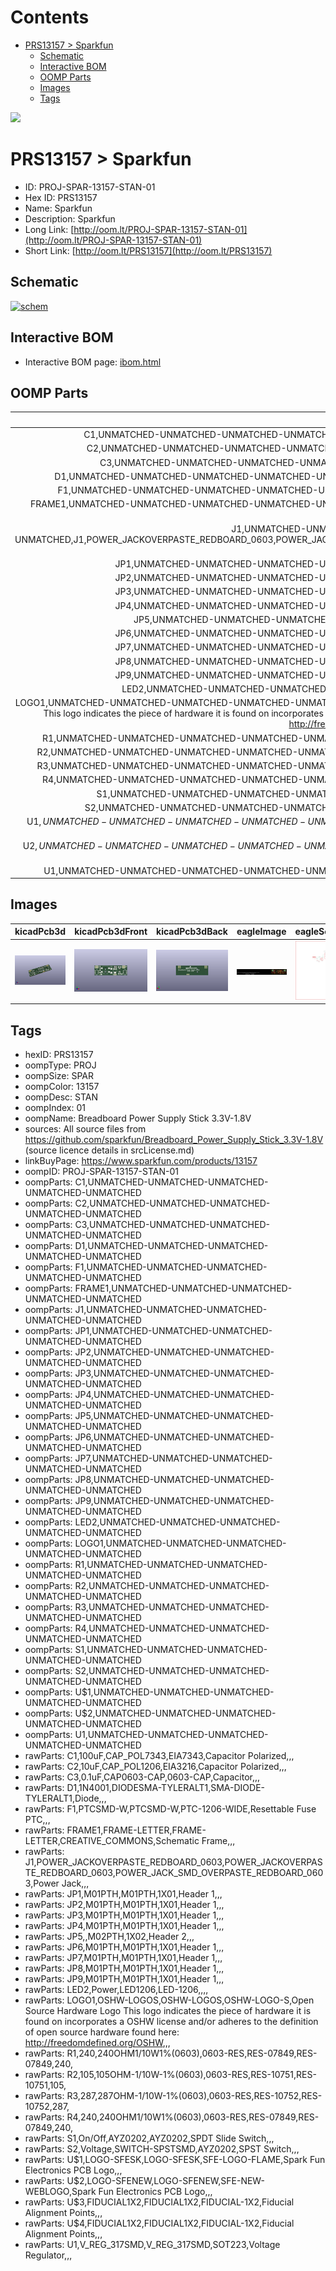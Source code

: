 



Contents
========

* [PRS13157 > Sparkfun](#prs13157--sparkfun)
	* [Schematic](#schematic)
	* [Interactive BOM](#interactive-bom)
	* [OOMP Parts](#oomp-parts)
	* [Images](#images)
	* [Tags](#tags)
  
![][im]
# PRS13157 > Sparkfun

- ID: PROJ-SPAR-13157-STAN-01
- Hex ID: PRS13157
- Name: Sparkfun
- Description: Sparkfun
- Long Link: [http://oom.lt/PROJ-SPAR-13157-STAN-01](http://oom.lt/PROJ-SPAR-13157-STAN-01)
- Short Link: [http://oom.lt/PRS13157](http://oom.lt/PRS13157)

## Schematic
  
[![schem](eagleSchemImage.png)](eagleSchemImage.png)
## Interactive BOM

- Interactive BOM page: [ibom.html](https://htmlpreview.github.io/?https://github.com/oomlout/oomlout_OOMP_projects/blob/main/PROJ-SPAR-13157-STAN-01/kicad/bom/ibom.html)

## OOMP Parts
  

|OOMP Parts|
| :---: |
|C1,UNMATCHED-UNMATCHED-UNMATCHED-UNMATCHED-UNMATCHED,C1,100uF,CAP_POL7343,EIA7343,Capacitor Polarized,,,|
|C2,UNMATCHED-UNMATCHED-UNMATCHED-UNMATCHED-UNMATCHED,C2,10uF,CAP_POL1206,EIA3216,Capacitor Polarized,,,|
|C3,UNMATCHED-UNMATCHED-UNMATCHED-UNMATCHED-UNMATCHED,C3,0.1uF,CAP0603-CAP,0603-CAP,Capacitor,,,|
|D1,UNMATCHED-UNMATCHED-UNMATCHED-UNMATCHED-UNMATCHED,D1,1N4001,DIODESMA-TYLERALT1,SMA-DIODE-TYLERALT1,Diode,,,|
|F1,UNMATCHED-UNMATCHED-UNMATCHED-UNMATCHED-UNMATCHED,F1,PTCSMD-W,PTCSMD-W,PTC-1206-WIDE,Resettable Fuse PTC,,,|
|FRAME1,UNMATCHED-UNMATCHED-UNMATCHED-UNMATCHED-UNMATCHED,FRAME1,FRAME-LETTER,FRAME-LETTER,CREATIVE_COMMONS,Schematic Frame,,,|
|J1,UNMATCHED-UNMATCHED-UNMATCHED-UNMATCHED-UNMATCHED,J1,POWER_JACKOVERPASTE_REDBOARD_0603,POWER_JACKOVERPASTE_REDBOARD_0603,POWER_JACK_SMD_OVERPASTE_REDBOARD_0603,Power Jack,,,|
|JP1,UNMATCHED-UNMATCHED-UNMATCHED-UNMATCHED-UNMATCHED,JP1,M01PTH,M01PTH,1X01,Header 1,,,|
|JP2,UNMATCHED-UNMATCHED-UNMATCHED-UNMATCHED-UNMATCHED,JP2,M01PTH,M01PTH,1X01,Header 1,,,|
|JP3,UNMATCHED-UNMATCHED-UNMATCHED-UNMATCHED-UNMATCHED,JP3,M01PTH,M01PTH,1X01,Header 1,,,|
|JP4,UNMATCHED-UNMATCHED-UNMATCHED-UNMATCHED-UNMATCHED,JP4,M01PTH,M01PTH,1X01,Header 1,,,|
|JP5,UNMATCHED-UNMATCHED-UNMATCHED-UNMATCHED-UNMATCHED,JP5,,M02PTH,1X02,Header 2,,,|
|JP6,UNMATCHED-UNMATCHED-UNMATCHED-UNMATCHED-UNMATCHED,JP6,M01PTH,M01PTH,1X01,Header 1,,,|
|JP7,UNMATCHED-UNMATCHED-UNMATCHED-UNMATCHED-UNMATCHED,JP7,M01PTH,M01PTH,1X01,Header 1,,,|
|JP8,UNMATCHED-UNMATCHED-UNMATCHED-UNMATCHED-UNMATCHED,JP8,M01PTH,M01PTH,1X01,Header 1,,,|
|JP9,UNMATCHED-UNMATCHED-UNMATCHED-UNMATCHED-UNMATCHED,JP9,M01PTH,M01PTH,1X01,Header 1,,,|
|LED2,UNMATCHED-UNMATCHED-UNMATCHED-UNMATCHED-UNMATCHED,LED2,Power,LED1206,LED-1206,,,,|
|LOGO1,UNMATCHED-UNMATCHED-UNMATCHED-UNMATCHED-UNMATCHED,LOGO1,OSHW-LOGOS,OSHW-LOGOS,OSHW-LOGO-S,Open Source Hardware Logo This logo indicates the piece of hardware it is found on incorporates a OSHW license and/or adheres to the definition of open source hardware found here: http://freedomdefined.org/OSHW,,,|
|R1,UNMATCHED-UNMATCHED-UNMATCHED-UNMATCHED-UNMATCHED,R1,240,240OHM1/10W1%(0603),0603-RES,RES-07849,RES-07849,240,|
|R2,UNMATCHED-UNMATCHED-UNMATCHED-UNMATCHED-UNMATCHED,R2,105,105OHM-1/10W-1%(0603),0603-RES,RES-10751,RES-10751,105,|
|R3,UNMATCHED-UNMATCHED-UNMATCHED-UNMATCHED-UNMATCHED,R3,287,287OHM-1/10W-1%(0603),0603-RES,RES-10752,RES-10752,287,|
|R4,UNMATCHED-UNMATCHED-UNMATCHED-UNMATCHED-UNMATCHED,R4,240,240OHM1/10W1%(0603),0603-RES,RES-07849,RES-07849,240,|
|S1,UNMATCHED-UNMATCHED-UNMATCHED-UNMATCHED-UNMATCHED,S1,On/Off,AYZ0202,AYZ0202,SPDT Slide Switch,,,|
|S2,UNMATCHED-UNMATCHED-UNMATCHED-UNMATCHED-UNMATCHED,S2,Voltage,SWITCH-SPSTSMD,AYZ0202,SPST Switch,,,|
|U$1,UNMATCHED-UNMATCHED-UNMATCHED-UNMATCHED-UNMATCHED,U$1,LOGO-SFESK,LOGO-SFESK,SFE-LOGO-FLAME,Spark Fun Electronics PCB Logo,,,|
|U$2,UNMATCHED-UNMATCHED-UNMATCHED-UNMATCHED-UNMATCHED,U$2,LOGO-SFENEW,LOGO-SFENEW,SFE-NEW-WEBLOGO,Spark Fun Electronics PCB Logo,,,|
|U1,UNMATCHED-UNMATCHED-UNMATCHED-UNMATCHED-UNMATCHED,U$3,FIDUCIAL1X2,FIDUCIAL1X2,FIDUCIAL-1X2,Fiducial Alignment Points,,,|

## Images
  
  

|kicadPcb3d|kicadPcb3dFront|kicadPcb3dBack|eagleImage|eagleSchemImage|
| :---: | :---: | :---: | :---: | :---: |
|[![kicadPcb3d](kicadPcb3d_140.png)](kicadPcb3d.png)|[![kicadPcb3dFront](kicadPcb3dFront_140.png)](kicadPcb3dFront.png)|[![kicadPcb3dBack](kicadPcb3dBack_140.png)](kicadPcb3dBack.png)|[![eagleImage](eagleImage_140.png)](eagleImage.png)|[![eagleSchemImage](eagleSchemImage_140.png)](eagleSchemImage.png)|

## Tags

- hexID: PRS13157
- oompType: PROJ
- oompSize: SPAR
- oompColor: 13157
- oompDesc: STAN
- oompIndex: 01
- oompName: Breadboard Power Supply Stick 3.3V-1.8V
- sources: All source files from https://github.com/sparkfun/Breadboard_Power_Supply_Stick_3.3V-1.8V (source licence details in srcLicense.md)
- linkBuyPage: https://www.sparkfun.com/products/13157
- oompID: PROJ-SPAR-13157-STAN-01
- oompParts: C1,UNMATCHED-UNMATCHED-UNMATCHED-UNMATCHED-UNMATCHED
- oompParts: C2,UNMATCHED-UNMATCHED-UNMATCHED-UNMATCHED-UNMATCHED
- oompParts: C3,UNMATCHED-UNMATCHED-UNMATCHED-UNMATCHED-UNMATCHED
- oompParts: D1,UNMATCHED-UNMATCHED-UNMATCHED-UNMATCHED-UNMATCHED
- oompParts: F1,UNMATCHED-UNMATCHED-UNMATCHED-UNMATCHED-UNMATCHED
- oompParts: FRAME1,UNMATCHED-UNMATCHED-UNMATCHED-UNMATCHED-UNMATCHED
- oompParts: J1,UNMATCHED-UNMATCHED-UNMATCHED-UNMATCHED-UNMATCHED
- oompParts: JP1,UNMATCHED-UNMATCHED-UNMATCHED-UNMATCHED-UNMATCHED
- oompParts: JP2,UNMATCHED-UNMATCHED-UNMATCHED-UNMATCHED-UNMATCHED
- oompParts: JP3,UNMATCHED-UNMATCHED-UNMATCHED-UNMATCHED-UNMATCHED
- oompParts: JP4,UNMATCHED-UNMATCHED-UNMATCHED-UNMATCHED-UNMATCHED
- oompParts: JP5,UNMATCHED-UNMATCHED-UNMATCHED-UNMATCHED-UNMATCHED
- oompParts: JP6,UNMATCHED-UNMATCHED-UNMATCHED-UNMATCHED-UNMATCHED
- oompParts: JP7,UNMATCHED-UNMATCHED-UNMATCHED-UNMATCHED-UNMATCHED
- oompParts: JP8,UNMATCHED-UNMATCHED-UNMATCHED-UNMATCHED-UNMATCHED
- oompParts: JP9,UNMATCHED-UNMATCHED-UNMATCHED-UNMATCHED-UNMATCHED
- oompParts: LED2,UNMATCHED-UNMATCHED-UNMATCHED-UNMATCHED-UNMATCHED
- oompParts: LOGO1,UNMATCHED-UNMATCHED-UNMATCHED-UNMATCHED-UNMATCHED
- oompParts: R1,UNMATCHED-UNMATCHED-UNMATCHED-UNMATCHED-UNMATCHED
- oompParts: R2,UNMATCHED-UNMATCHED-UNMATCHED-UNMATCHED-UNMATCHED
- oompParts: R3,UNMATCHED-UNMATCHED-UNMATCHED-UNMATCHED-UNMATCHED
- oompParts: R4,UNMATCHED-UNMATCHED-UNMATCHED-UNMATCHED-UNMATCHED
- oompParts: S1,UNMATCHED-UNMATCHED-UNMATCHED-UNMATCHED-UNMATCHED
- oompParts: S2,UNMATCHED-UNMATCHED-UNMATCHED-UNMATCHED-UNMATCHED
- oompParts: U$1,UNMATCHED-UNMATCHED-UNMATCHED-UNMATCHED-UNMATCHED
- oompParts: U$2,UNMATCHED-UNMATCHED-UNMATCHED-UNMATCHED-UNMATCHED
- oompParts: U1,UNMATCHED-UNMATCHED-UNMATCHED-UNMATCHED-UNMATCHED
- rawParts: C1,100uF,CAP_POL7343,EIA7343,Capacitor Polarized,,,
- rawParts: C2,10uF,CAP_POL1206,EIA3216,Capacitor Polarized,,,
- rawParts: C3,0.1uF,CAP0603-CAP,0603-CAP,Capacitor,,,
- rawParts: D1,1N4001,DIODESMA-TYLERALT1,SMA-DIODE-TYLERALT1,Diode,,,
- rawParts: F1,PTCSMD-W,PTCSMD-W,PTC-1206-WIDE,Resettable Fuse PTC,,,
- rawParts: FRAME1,FRAME-LETTER,FRAME-LETTER,CREATIVE_COMMONS,Schematic Frame,,,
- rawParts: J1,POWER_JACKOVERPASTE_REDBOARD_0603,POWER_JACKOVERPASTE_REDBOARD_0603,POWER_JACK_SMD_OVERPASTE_REDBOARD_0603,Power Jack,,,
- rawParts: JP1,M01PTH,M01PTH,1X01,Header 1,,,
- rawParts: JP2,M01PTH,M01PTH,1X01,Header 1,,,
- rawParts: JP3,M01PTH,M01PTH,1X01,Header 1,,,
- rawParts: JP4,M01PTH,M01PTH,1X01,Header 1,,,
- rawParts: JP5,,M02PTH,1X02,Header 2,,,
- rawParts: JP6,M01PTH,M01PTH,1X01,Header 1,,,
- rawParts: JP7,M01PTH,M01PTH,1X01,Header 1,,,
- rawParts: JP8,M01PTH,M01PTH,1X01,Header 1,,,
- rawParts: JP9,M01PTH,M01PTH,1X01,Header 1,,,
- rawParts: LED2,Power,LED1206,LED-1206,,,,
- rawParts: LOGO1,OSHW-LOGOS,OSHW-LOGOS,OSHW-LOGO-S,Open Source Hardware Logo This logo indicates the piece of hardware it is found on incorporates a OSHW license and/or adheres to the definition of open source hardware found here: http://freedomdefined.org/OSHW,,,
- rawParts: R1,240,240OHM1/10W1%(0603),0603-RES,RES-07849,RES-07849,240,
- rawParts: R2,105,105OHM-1/10W-1%(0603),0603-RES,RES-10751,RES-10751,105,
- rawParts: R3,287,287OHM-1/10W-1%(0603),0603-RES,RES-10752,RES-10752,287,
- rawParts: R4,240,240OHM1/10W1%(0603),0603-RES,RES-07849,RES-07849,240,
- rawParts: S1,On/Off,AYZ0202,AYZ0202,SPDT Slide Switch,,,
- rawParts: S2,Voltage,SWITCH-SPSTSMD,AYZ0202,SPST Switch,,,
- rawParts: U$1,LOGO-SFESK,LOGO-SFESK,SFE-LOGO-FLAME,Spark Fun Electronics PCB Logo,,,
- rawParts: U$2,LOGO-SFENEW,LOGO-SFENEW,SFE-NEW-WEBLOGO,Spark Fun Electronics PCB Logo,,,
- rawParts: U$3,FIDUCIAL1X2,FIDUCIAL1X2,FIDUCIAL-1X2,Fiducial Alignment Points,,,
- rawParts: U$4,FIDUCIAL1X2,FIDUCIAL1X2,FIDUCIAL-1X2,Fiducial Alignment Points,,,
- rawParts: U1,V_REG_317SMD,V_REG_317SMD,SOT223,Voltage Regulator,,,



[im]: kicadPcb3d_450.png
